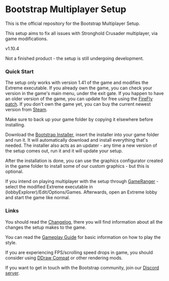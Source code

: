 # Bootstrap Multiplayer Setup
This is the official repository for the Bootstrap Multiplayer Setup.

This setup aims to fix all issues with Stronghold Crusader multiplayer, via game modifications.

v1.10.4

Not a finished product - the setup is still undergoing development.

### Quick Start
The setup only works with version 1.41 of the game and modifies the Extreme executable.
If you already own the game, you can check your version in the game's main menu, under the exit gate.
If you happen to have an older version of the game, you can update for free using the [FireFly patch](http://www.strongholdcrusaderhd.com/patch.html).
If you don't own the game yet, you can buy the current newest version from [Steam](https://store.steampowered.com/app/40970/Stronghold_Crusader_HD/).

Make sure to back up your game folder by copying it elsewhere before installing.

Download the [Bootstrap Installer](https://github.com/CIO61/SHCE_Bootstrap_Installer/releases/latest/download/BootstrapInstaller.exe), insert the installer into your game folder and run it. It will automatically download and install everything that's needed.
The installer also acts as an updater - any time a new version of the setup comes out, run it and it will update your setup.

After the installation is done, you can use the graphics configurator created in the game folder to install some of our custom graphics - but this is optional.

If you intend on playing multiplayer with the setup through [GameRanger](https://www.gameranger.com/) - select the modified Extreme executable in (lobbyExplorer)/Edit/Options/Games.
Afterwards, open an Extreme lobby and start the game like normal.

### Links
You should read the [Changelog](https://github.com/Krarilotus/BootstrapMultiplayerSetup/blob/main/bootstrapChangelog.md), there you will find information about all the changes the setup makes to the game.

You can read the [Gameplay Guide](https://github.com/Krarilotus/BootstrapMultiplayerSetup/blob/main/bootstrapGameplayGuide.md) for basic information on how to play the style.

If you are experiencing FPS/scrolling speed drops in game, you should consider using [DDraw Compat](https://github.com/narzoul/DDrawCompat) or other rendering mods.

If you want to get in touch with the Bootstrap community, join our [Discord server](https://discord.gg/SaAx3RubHF).
